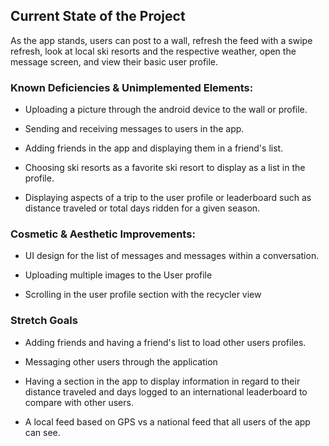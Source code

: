 ## Current State of the Project

As the app stands, users can post to a wall, refresh the feed with a swipe refresh, look at local ski resorts and the respective weather, open the message screen, and view their basic user profile.

### Known Deficiencies & Unimplemented Elements: 

  * Uploading a picture through the android device to the wall or profile.
  
  * Sending and receiving messages to users in the app.
  
  * Adding friends in the app and displaying them in a friend's list.
  
  * Choosing ski resorts as a favorite ski resort to display as a list in the profile.
  
  * Displaying aspects of a trip to the user profile or leaderboard such as distance traveled or total days ridden for a given season.
  
### Cosmetic & Aesthetic Improvements:

  * UI design for the list of messages and messages within a conversation.
  
  * Uploading multiple images to the User profile
  
  * Scrolling in the user profile section with the recycler view
  
### Stretch Goals

  * Adding friends and having a friend's list to load other users profiles.
  
  * Messaging other users through the application

  * Having a section in the app to display information in regard to their distance traveled and days logged to an international leaderboard to compare with other users.
  
  * A local feed based on GPS vs a national feed that all users of the app can see.